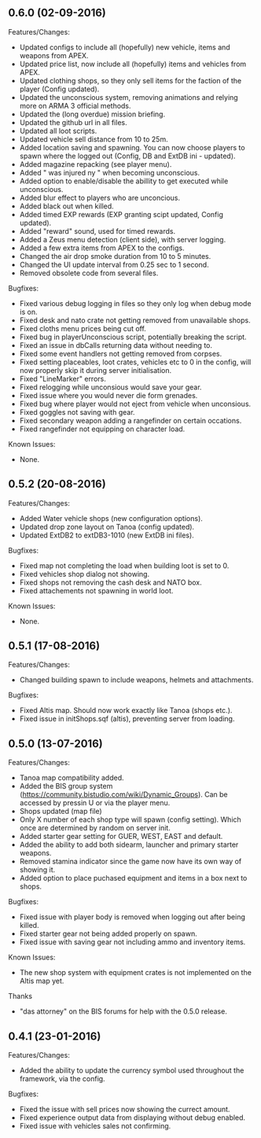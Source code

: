 ## 0.6.0 (02-09-2016)

Features/Changes:

 * Updated configs to include all (hopefully) new vehicle, items and weapons from APEX.
 * Updated price list, now include all (hopefully) items and vehicles from APEX.
 * Updated clothing shops, so they only sell items for the faction of the player (Config updated).
 * Updated the unconscious system, removing animations and relying more on ARMA 3 official methods.
 * Updated the (long overdue) mission briefing.
 * Updated the github url in all files.
 * Updated all loot scripts.
 * Updated vehicle sell distance from 10 to 25m.
 * Added location saving and spawning. You can now choose players to spawn where the logged out (Config, DB and ExtDB ini - updated).
 * Added magazine repacking (see player menu).
 * Added "<player> was injured ny <player>" when becoming unconscious.
 * Added option to enable/disable the abillity to get executed while unconscious.
 * Added blur effect to players who are unconcious.
 * Added black out when killed.
 * Added timed EXP rewards (EXP granting scipt updated, Config updated).
 * Added "reward" sound, used for timed rewards.
 * Added a Zeus menu detection (client side), with server logging.
 * Added a few extra items from APEX to the configs.
 * Changed the air drop smoke duration from 10 to 5 minutes.
 * Changed the UI update interval from 0.25 sec to 1 second.
 * Removed obsolete code from several files.

Bugfixes:

 * Fixed various debug logging in files so they only log when debug mode is on.
 * Fixed desk and nato crate not getting removed from unavailable shops.
 * Fixed cloths menu prices being cut off.
 * Fixed bug in playerUnconscious script, potentially breaking the script.
 * Fixed an issue in dbCalls returning data without needing to.
 * Fixed some event handlers not getting removed from corpses.
 * Fixed setting placeables, loot crates, vehicles etc to 0 in the config, will now properly skip it during server initialisation.
 * Fixed "LineMarker" errors.
 * Fixed relogging while unconsious would save your gear.
 * Fixed issue where you would never die form grenades.
 * Fixed bug where player would not eject from vehicle when unconsious.
 * Fixed goggles not saving with gear.
 * Fixed secondary weapon adding a rangefinder on certain occations.
 * Fixed rangefinder not equipping on character load.

Known Issues:

 * None.


## 0.5.2 (20-08-2016)

Features/Changes:

 * Added Water vehicle shops (new configuration options).
 * Updated drop zone layout on Tanoa (config updated).
 * Updated ExtDB2 to extDB3-1010 (new ExtDB ini files).

Bugfixes:

 * Fixed map not completing the load when building loot is set to 0.
 * Fixed vehicles shop dialog not showing.
 * Fixed shops not removing the cash desk and NATO box.
 * Fixed attachements not spawning in world loot.

Known Issues:

 * None.


## 0.5.1 (17-08-2016)

Features/Changes:

 * Changed building spawn to include weapons, helmets and attachments.

Bugfixes:

 * Fixed Altis map. Should now work exactly like Tanoa (shops etc.).
 * Fixed issue in initShops.sqf (altis), preventing server from loading.


## 0.5.0 (13-07-2016)

Features/Changes:

 * Tanoa map compatibility added.
 * Added the BIS group system (https://community.bistudio.com/wiki/Dynamic_Groups). Can be accessed by pressin U or via the player menu.
 * Shops updated (map file)
 * Only X number of each shop type will spawn (config setting). Which once are determined by random on server init.
 * Added starter gear setting for GUER, WEST, EAST and default.
 * Added the ability to add both sidearm, launcher and primary starter weapons.
 * Removed stamina indicator since the game now have its own way of showing it.
 * Added option to place puchased equipment and items in a box next to shops.

Bugfixes:

 * Fixed issue with player body is removed when logging out after being killed.
 * Fixed starter gear not being added properly on spawn.
 * Fixed issue with saving gear not including ammo and inventory items.

Known Issues:

 * The new shop system with equipment crates is not implemented on the Altis map yet.

Thanks

 * "das attorney" on the BIS forums for help with the 0.5.0 release.


## 0.4.1 (23-01-2016)

Features/Changes:

 * Added the ability to update the currency symbol used throughout the framework, via the config.

Bugfixes:

 * Fixed the issue with sell prices now showing the currect amount.
 * Fixed experience output data from displaying without debug enabled.
 * Fixed issue with vehicles sales not confirming.